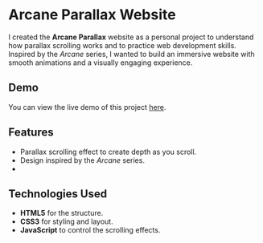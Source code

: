 # Arcane Parallax Website

I created the **Arcane Parallax** website as a personal project to understand how parallax scrolling works and to practice web development skills. Inspired by the *Arcane* series, I wanted to build an immersive website with smooth animations and a visually engaging experience.

## Demo

You can view the live demo of this project [here]([#](https://ryana265.github.io/Arcane---Parallax/)).

## Features

- Parallax scrolling effect to create depth as you scroll.
- Design inspired by the *Arcane* series.
- 
## Technologies Used

- **HTML5** for the structure.
- **CSS3** for styling and layout.
- **JavaScript** to control the scrolling effects.

